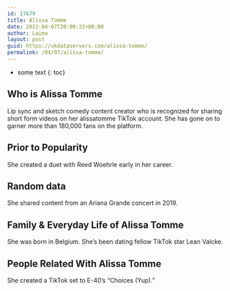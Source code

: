 ```yaml
---
id: 17679
title: Alissa Tomme
date: 2021-04-07T20:00:22+00:00
author: Laima
layout: post
guid: https://ukdataservers.com/alissa-tomme/
permalink: /04/07/alissa-tomme/
---
```


* some text
{: toc}


## Who is Alissa Tomme
                  
                  
                  
Lip sync and sketch comedy content creator who is recognized for sharing short form videos on her alissatomme TikTok account. She has gone on to garner more than 180,000 fans on the platform.
                  
              
            
              
            
                
                
                
## Prior to Popularity
                  
                  
                  
She created a duet with Reed Woehrle early in her career.
                  
              
            
              
            
                
                
                
## Random data
                  
                  
                  
She shared content from an Ariana Grande concert in 2019.
                  
              
            
              
            
                
                
                
## Family & Everyday Life of Alissa Tomme
                  
                  
                  
She was born in Belgium. She&#8217;s been dating fellow TikTok star Lean Valcke.
                  
              
            
              
            
                
                
                
## People Related With Alissa Tomme
                  
                  
                  
She created a TikTok set to E-40&#8217;s &#8220;Choices (Yup).&#8221; 
                  
              
            
              
            
                
              
            
              
              
            
            
              
            
          
          
          